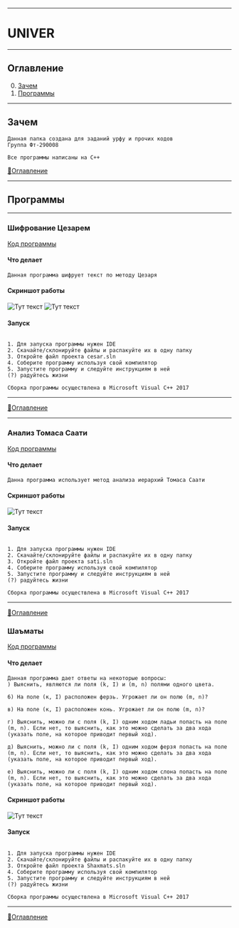 ____
# UNIVER
____
## Оглавление
0. [Зачем](#Зачем)
1. [Программы](#Программы)
____
## Зачем
```
Данная папка создана для заданий урфу и прочих кодов
Группа Фт-290008

Все программы написаны на C++
```
[:space_invader:Оглавление](#Оглавление)
____

## Программы

________

### Шифрование Цезарем

[Код программы](https://github.com/AppleHex/univer/tree/master/%D0%9F%D1%80%D0%B8%D0%BA%D0%BB%D0%B0%D0%B4%D0%BD%D0%BE%D0%B5%20%D0%BF%D1%80%D0%BE%D0%B3%D1%80%D0%B0%D0%BC%D0%BC%D0%B8%D1%80%D0%BE%D0%B2%D0%B0%D0%BD%D0%B8%D0%B5/Cesar)

#### Что делает
```
Данная программа шифрует текст по методу Цезаря
```
#### Скриншот работы

![Тут текст](https://sun9-2.userapi.com/Ooiqdwb-sTo0aDyzL7B9YFJKhBTy1BUuMBkbVA/Hpmbqynm_xo.jpg)
![Тут текст](https://sun9-51.userapi.com/P0dLS96Bz3BXePrfMRKOJVbaGaRItc0VzUZzcw/IgEPAR2u1qk.jpg)
#### Запуск
```

1. Для запуска программы нужен IDE
2. Скачайте/склонируйте файлы и распакуйте их в одну папку
3. Откройте файл проекта cesar.sln
4. Соберите программу используя свой компилятор
5. Запустите программу и следуйте инструкциям в ней
(?) радуйтесь жизни

Сборка программы осуществлена в Microsoft Visual C++ 2017
```

________
[:space_invader:Оглавление](#Оглавление)

________
### Анализ Томаса Саати

[Код программы](https://github.com/AppleHex/univer/tree/master/%D0%9F%D1%80%D0%B8%D0%BA%D0%BB%D0%B0%D0%B4%D0%BD%D0%BE%D0%B5%20%D0%BF%D1%80%D0%BE%D0%B3%D1%80%D0%B0%D0%BC%D0%BC%D0%B8%D1%80%D0%BE%D0%B2%D0%B0%D0%BD%D0%B8%D0%B5/Sati)

#### Что делает
```
Данна программа использует метод анализа иерархий Томаса Саати
```
#### Скриншот работы

![Тут текст](https://sun9-45.userapi.com/vN8rtGw5xy2Rr0NzYEeTCCfN6NrYXsT7iSAQeQ/Y3GHopfDoGM.jpg)

#### Запуск
```

1. Для запуска программы нужен IDE
2. Скачайте/склонируйте файлы и распакуйте их в одну папку
3. Откройте файл проекта sati.sln
4. Соберите программу используя свой компилятор
5. Запустите программу и следуйте инструкциям в ней
(?) радуйтесь жизни

Сборка программы осуществлена в Microsoft Visual C++ 2017
```

________
[:space_invader:Оглавление](#Оглавление)

### Шаъматы

[Код программы](https://github.com/AppleHex/univer/tree/master/%D0%9F%D1%80%D0%B8%D0%BA%D0%BB%D0%B0%D0%B4%D0%BD%D0%BE%D0%B5%20%D0%BF%D1%80%D0%BE%D0%B3%D1%80%D0%B0%D0%BC%D0%BC%D0%B8%D1%80%D0%BE%D0%B2%D0%B0%D0%BD%D0%B8%D0%B5/Shaxmats/Shaxmats)

#### Что делает
```
Данная программа дает ответы на некоторые вопросы:
) Выяснить, являются ли поля (k, I) и (m, n) полями одного цвета.

6) На поле (к, I) расположен ферзь. Угрожает ли он полю (m, n)?

в) На поле (к, I) расположен конь. Угрожает ли он полю (m, n)?

г) Выяснить, можно ли с поля (k, I) одним ходом ладьи попасть на поле (m, n). Если нет, то выяснить, как это можно сделать за два хода (указать поле, на которое приводит первый ход).

д) Выяснить, можно ли с поля (k, I) одним ходом ферзя попасть на поле (m, n). Если нет, то выяснить, как это можно сделать за два хода (указать поле, на которое приводит первый ход).

е) Выяснить, можно ли с поля (k, I) одним ходом слона попасть на поле (m, n). Если нет, то выяснить, как это можно сделать за два хода (указать поле, на которое приводит первый ход).
```
#### Скриншот работы

![Тут текст](https://sun9-46.userapi.com/impg/Mc5gVIjBNHidtXmzNp6ZHaJ9F2BUVM-qn6Y_zw/8_CmObCFdOA.jpg?size=1103x556&quality=96&proxy=1&sign=6dd61fb1c7b88a5be0df1a27f36a6bd2)

#### Запуск
```

1. Для запуска программы нужен IDE
2. Скачайте/склонируйте файлы и распакуйте их в одну папку
3. Откройте файл проекта Shaxmats.sln
4. Соберите программу используя свой компилятор
5. Запустите программу и следуйте инструкциям в ней
(?) радуйтесь жизни

Сборка программы осуществлена в Microsoft Visual C++ 2017
```

________
[:space_invader:Оглавление](#Оглавление)
